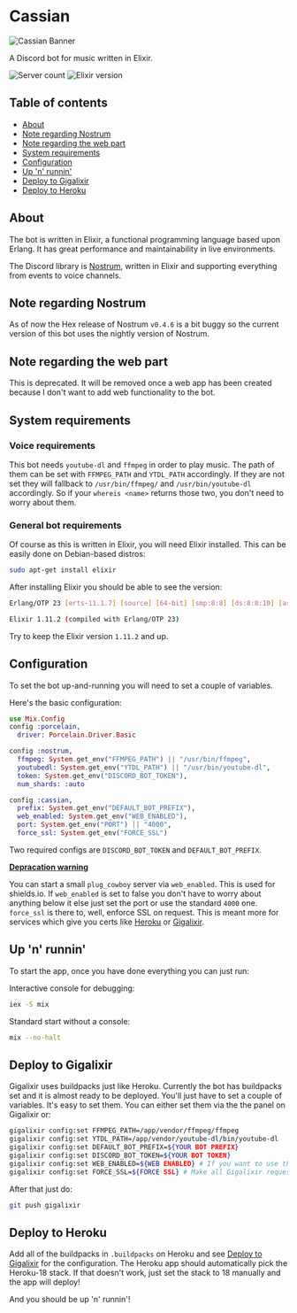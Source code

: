 # Cassian

![Cassian Banner](https://i.imgur.com/llT71oQ.png)

A Discord bot for music written in Elixir.

![Server count](https://img.shields.io/endpoint?url=https%3A%2F%2Fcassian.gigalixirapp.com%2Fapi%2Fshields%2Fguilds) ![Elixir version](https://img.shields.io/endpoint?url=https%3A%2F%2Fcassian.gigalixirapp.com%2Fapi%2Fshields%2Fsystem)

## Table of contents

- [About](#about)
- [Note regarding Nostrum](#note-regarding-nostrum)
- [Note regarding the web part](#note-regarding-the-web-part)
- [System requirements](#system-requirements)
- [Configuration](#configuration)
- [Up 'n' runnin'](#up-'n'-runnin')
- [Deploy to Gigalixir](#deploy-to-gigalixir)
- [Deploy to Heroku](#deploy-to-heroku)

## About

The bot is written in Elixir, a functional programming language based upon Erlang. It has great performance and maintainability in live environments.

The Discord library is [Nostrum](https://github.com/Kraigie/nostrum), written in Elixir and supporting everything from events to voice channels.

## Note regarding Nostrum

As of now the Hex release of Nostrum `v0.4.6` is a bit buggy so the current version of this bot uses the nightly version of Nostrum.

## Note regarding the web part

This is deprecated. It will be removed once a web app has been created because I don't want to add web functionality to the bot.

## System requirements

### Voice requirements

This bot needs `youtube-dl` and `ffmpeg` in order to play music. The path of them can be set with `FFMPEG_PATH` and `YTDL_PATH` accordingly. If they are not set they will fallback to `/usr/bin/ffmpeg/` and `/usr/bin/youtube-dl` accordingly. So if your `whereis <name>` returns those two, you don't need to worry about them.

### General bot requirements

Of course as this is written in Elixir, you will need Elixir installed. This can be easily done on Debian-based distros:

```bash
sudo apt-get install elixir
```

After installing Elixir you should be able to see the version:

```bash
Erlang/OTP 23 [erts-11.1.7] [source] [64-bit] [smp:8:8] [ds:8:8:10] [async-threads:1] [hipe]

Elixir 1.11.2 (compiled with Erlang/OTP 23)
```

Try to keep the Elixir version `1.11.2` and up.

## Configuration

To set the bot up-and-running you will need to set a couple of variables.

Here's the basic configuration:

```elixir
use Mix.Config
config :porcelain,
  driver: Porcelain.Driver.Basic

config :nostrum,
  ffmpeg: System.get_env("FFMPEG_PATH") || "/usr/bin/ffmpeg",
  youtubedl: System.get_env("YTDL_PATH") || "/usr/bin/youtube-dl",
  token: System.get_env("DISCORD_BOT_TOKEN"),
  num_shards: :auto

config :cassian,
  prefix: System.get_env("DEFAULT_BOT_PREFIX"),
  web_enabled: System.get_env("WEB_ENABLED"),
  port: System.get_env("PORT") || "4000",
  force_ssl: System.get_env("FORCE_SSL")
```

Two required configs are `DISCORD_BOT_TOKEN` and `DEFAULT_BOT_PREFIX`.

**[Depracation warning](#note-regarding-the-web-part)**

You can start a small `plug_cowboy` server via `web_enabled`. This is used for shields.io. If `web_enabled` is set to false you don't have to worry about anything below it else just set the port or use the standard `4000` one. `force_ssl` is there to, well, enforce SSL on request. This is meant more for services which give you certs like [Heroku](#deploy-to-heroku) or [Gigalixir](#deploy-to-gigalixir).

## Up 'n' runnin'

To start the app, once you have done everything you can just run:

Interactive console for debugging:

```bash
iex -S mix
```

Standard start without a console:

```bash
mix --no-halt
```

## Deploy to Gigalixir

Gigalixir uses buildpacks just like Heroku. Currently the bot has buildpacks set and it is almost ready to be deployed. You'll just have to set a couple of variables. It's easy to set them. You can either set them via the the panel on Gigalixir or:

```bash
gigalixir config:set FFMPEG_PATH=/app/vendor/ffmpeg/ffmpeg
gigalixir config:set YTDL_PATH=/app/vendor/youtube-dl/bin/youtube-dl
gigalixir config:set DEFAULT_BOT_PREFIX=${YOUR BOT PREFIX}
gigalixir config:set DISCORD_BOT_TOKEN=${YOUR BOT TOKEN}
gigalixir config:set WEB_ENABLED=${WEB ENABLED} # If you want to use the endpoints...
gigalixir config:set FORCE_SSL=${FORCE SSL} # Make all Gigalixir request use HTTPS/SSL
```

After that just do:

```bash
git push gigalixir
```

## Deploy to Heroku

Add all of the buildpacks in `.buildpacks` on Heroku and see [Deploy to Gigalixir](#deploy-to-gigalixir) for the configuration. The Heroku app should automatically pick the Heroku-18 stack. If that doesn't work, just set the stack to 18 manually and the app will deploy!

And you should be up 'n' runnin'!
